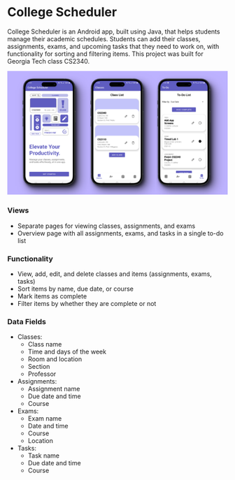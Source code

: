 # College Scheduler

College Scheduler is an Android app, built using Java, that helps students manage their academic schedules. Students can add their classes, assignments, exams, and upcoming tasks that they need to work on, with functionality for sorting and filtering items. This project was built for Georgia Tech class CS2340.

<img src="./Render.png">

### Views
- Separate pages for viewing classes, assignments, and exams
- Overview page with all assignments, exams, and tasks in a single to-do list

### Functionality
- View, add, edit, and delete classes and items (assignments, exams, tasks)
- Sort items by name, due date, or course
- Mark items as complete
- Filter items by whether they are complete or not

### Data Fields
- Classes:
    - Class name
    - Time and days of the week
    - Room and location
    - Section
    - Professor
- Assignments:
    - Assignment name
    - Due date and time
    - Course
- Exams:
    - Exam name
    - Date and time
    - Course
    - Location
- Tasks:
    - Task name
    - Due date and time
    - Course
